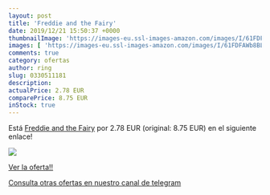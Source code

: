 ```yaml
---
layout: post
title: 'Freddie and the Fairy'
date: 2019/12/21 15:50:37 +0000
thumbnailImage: 'https://images-eu.ssl-images-amazon.com/images/I/61FDFAWb8BL._SL200_.jpg'
images: [ 'https://images-eu.ssl-images-amazon.com/images/I/61FDFAWb8BL._SL200_.jpg' ]
comments: true
category: ofertas
author: ring
slug: 0330511181
description:
actualPrice: 2.78 EUR
comparePrice: 8.75 EUR
inStock: true
---
```


Está [Freddie and the Fairy](https://www.amazon.com/dp/0330511181/?tag=redken08-20) por 2.78 EUR (original: 8.75 EUR) en el siguiente enlace!

[![](https://images-eu.ssl-images-amazon.com/images/I/61FDFAWb8BL._SL200_.jpg)](https://www.amazon.com/dp/0330511181/?tag=redken08-20)

[Ver la oferta!!](https://www.amazon.com/dp/0330511181/?tag=redken08-20)

[Consulta otras ofertas en nuestro canal de telegram](https://t.me/s/ofertas25)
